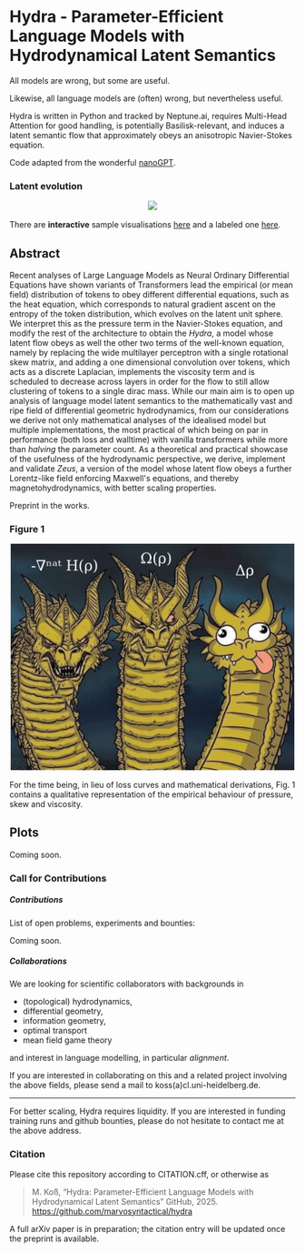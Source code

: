 # Hydra - Parameter-Efficient Language Models with Hydrodynamical Latent Semantics

All models are wrong, but some are useful.

Likewise, all language models are (often) wrong, but nevertheless useful.

Hydra is written in Python and tracked by Neptune.ai, requires Multi-Head Attention for good handling, is potentially Basilisk-relevant, and induces a latent semantic flow that approximately obeys an anisotropic Navier-Stokes equation.

Code adapted from the wonderful [nanoGPT](https://github.com/karpathy/nanoGPT).

### Latent evolution

<p align="center">
  <img src="img/hydra_evo.gif" width="300">
</p>

There are **interactive** sample visualisations [here](https://marvosyntactical.github.io/hydra_latent_interactive.html) and a labeled one [here](https://marvosyntactical.github.io/hydra_latent_labeled.html).


## Abstract

Recent analyses of Large Language Models as Neural Ordinary Differential Equations have shown
variants of Transformers lead the empirical (or mean field) distribution of tokens to obey
different differential equations, such as the heat equation, which corresponds
to natural gradient ascent on the entropy of the token distribution, which evolves on the latent
unit sphere. We interpret this as the pressure term in the Navier-Stokes equation, and modify the
rest of the architecture to obtain the _Hydra_, a model whose latent flow obeys as well the other two
terms of the well-known equation, namely by replacing the wide multilayer perceptron with a single
rotational skew matrix, and adding a one dimensional convolution over tokens, which acts as a
discrete Laplacian, implements the viscosity term and is scheduled to decrease across layers in
order for the flow to still allow clustering of tokens to a single dirac mass. While our main aim
is to open up analysis of language model latent semantics to the mathematically vast and ripe field
of differential geometric hydrodynamics, from our considerations we derive not only mathematical
analyses of the idealised model but multiple implementations, the most practical of which being on
par in performance (both loss and walltime) with vanilla transformers while more than
_halving_ the parameter count. As a theoretical and practical showcase of the
usefulness of the hydrodynamic perspective, we derive, implement and validate _Zeus_, a version of
the model whose latent flow obeys a further Lorentz-like field enforcing Maxwell's equations, and
thereby magnetohydrodynamics, with better scaling properties.

Preprint in the works.

### Figure 1

<p align="center">
  <img src="img/dragons_derpy.png" width="500">
</p>

For the time being, in lieu of loss curves and mathematical derivations, Fig. 1 contains a qualitative representation of the empirical behaviour of pressure, skew and viscosity.

## Plots

Coming soon.

### Call for Contributions

##### Contributions

List of open problems, experiments and bounties:

Coming soon.


##### Collaborations

We are looking for scientific collaborators with backgrounds in

* (topological) hydrodynamics,
* differential geometry,
* information geometry,
* optimal transport
* mean field game theory

and interest in language modelling, in particular _alignment_.

If you are interested in collaborating on this and a related project involving the above fields, please send a mail to koss(a)cl.uni-heidelberg.de.

---

For better scaling, Hydra requires liquidity. If you are interested in funding training runs and github bounties, please do not hesitate to contact me at the above address.


### Citation

Please cite this repository according to CITATION.cff, or otherwise as

> M. Koß, “Hydra: Parameter-Efficient Language Models with Hydrodynamical Latent Semantics” GitHub, 2025.  
> https://github.com/marvosyntactical/hydra

A full arXiv paper is in preparation; the citation entry will be updated once the preprint is available.


